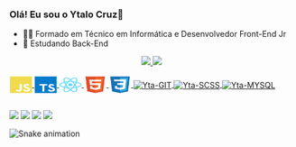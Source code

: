 ### Olá! Eu sou o Ytalo Cruz👋

- 👨‍🎓 Formado em Técnico em Informática e Desenvolvedor Front-End Jr
- 📖 Estudando Back-End

<div align="center">
  <a href="https://github.com/ytalocruuz">
  <img height="160em" src="https://github-readme-stats.vercel.app/api?username=ytalocruuz&show_icons=true&theme=dracula&include_all_commits=true&count_private=true"/>
  <img height="160em" src="https://github-readme-stats.vercel.app/api/top-langs/?username=ytalocruuz&layout=compact&langs_count=7&theme=dracula"/>
</div>
  <div style="display: inline_block"><br>
  <img align="center" alt="Yta-Js" height="30" width="40" src="https://raw.githubusercontent.com/devicons/devicon/master/icons/javascript/javascript-plain.svg">
  <img align="center" alt="Yta-Ts" height="30" width="40" src="https://raw.githubusercontent.com/devicons/devicon/master/icons/typescript/typescript-plain.svg">
  <img align="center" alt="Yta-React" height="30" width="40" src="https://raw.githubusercontent.com/devicons/devicon/master/icons/react/react-original.svg">
  <img align="center" alt="Yta-HTML" height="30" width="40" src="https://raw.githubusercontent.com/devicons/devicon/master/icons/html5/html5-original.svg">
  <img align="center" alt="Yta-CSS" height="30" width="40" src="https://raw.githubusercontent.com/devicons/devicon/master/icons/css3/css3-original.svg">
  <img align="center" alt="Yta-GIT" height="30" width="40" src="https://cdn.jsdelivr.net/gh/devicons/devicon/icons/git/git-original.svg">
  <img align="center" alt="Yta-SCSS" height="30" width="40" src="https://user-images.githubusercontent.com/72119120/143659610-0f19c4b6-51ec-49b2-a033-9f420db16b1a.png">
  <img align="center" alt="Yta-MYSQL" height="30" width="40" src="https://cdn.jsdelivr.net/gh/devicons/devicon/icons/mysql/mysql-original.svg">
</div>
 
  ##
  <div> 
  <a href="" target="_blank"><img src="https://img.shields.io/badge/Portfolio-FFA500?style=for-the-badge&logo=rss&logoColor=white" target="_blank"></a> 
 	<a href="https://api.whatsapp.com/send?1=pt_BR&phone=5592984745944" target="_blank"><img src="https://img.shields.io/badge/WhatsApp-25D366?style=for-the-badge&logo=whatsapp&logoColor=white" target="_blank"></a>
  <a href = "ytalocrz@gmail.com"><img src="https://img.shields.io/badge/Gmail-D14836?style=for-the-badge&logo=gmail&logoColor=white" target="_blank" ></a>
  <a href="https://www.linkedin.com/in/ytalo-cruz/" target="_blank"><img src="https://img.shields.io/badge/-LinkedIn-%230077B5?style=for-the-badge&logo=linkedin&logoColor=white" target="_blank"></a> 
 
</div>
  
  
  ![Snake animation](https://github.com/ytalocruuz/ytalocruuz/blob/output/github-contribution-grid-snake.svg)
  


